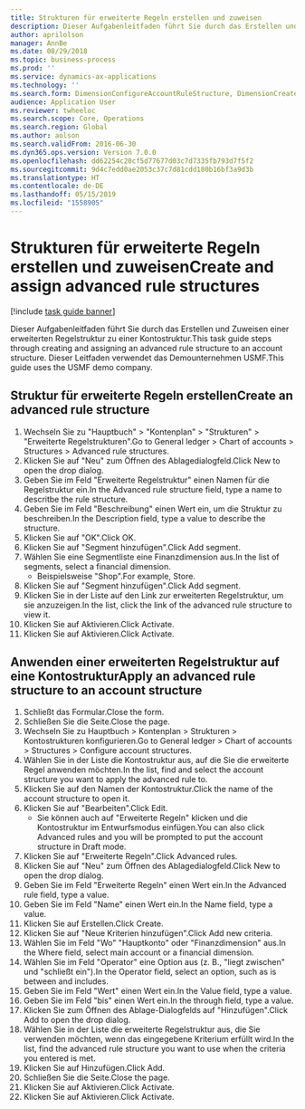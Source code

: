 ```yaml
---
title: Strukturen für erweiterte Regeln erstellen und zuweisen
description: Dieser Aufgabenleitfaden führt Sie durch das Erstellen und Zuweisen einer erweiterten Regelstruktur zu einer Kontostruktur.
author: aprilolson
manager: AnnBe
ms.date: 08/29/2018
ms.topic: business-process
ms.prod: ''
ms.service: dynamics-ax-applications
ms.technology: ''
ms.search.form: DimensionConfigureAccountRuleStructure, DimensionCreateAccountRuleStructure, DimensionHierarchyAddLevel, DimensionHierarchyConstraintActivate, DimensionConfigureAccountStructure, DimensionConfigureAccountRule, DimensionCreateAccountRule, DimensionSelectAccountRuleStructure
audience: Application User
ms.reviewer: twheeloc
ms.search.scope: Core, Operations
ms.search.region: Global
ms.author: aolson
ms.search.validFrom: 2016-06-30
ms.dyn365.ops.version: Version 7.0.0
ms.openlocfilehash: dd62254c20cf5d77677d03c7d7335fb793d7f5f2
ms.sourcegitcommit: 9d4c7edd0ae2053c37c7d81cdd180b16bf3a9d3b
ms.translationtype: HT
ms.contentlocale: de-DE
ms.lasthandoff: 05/15/2019
ms.locfileid: "1558905"
---
```

# <a name="create-and-assign-advanced-rule-structures"></a><span data-ttu-id="1825b-103">Strukturen für erweiterte Regeln erstellen und zuweisen</span><span class="sxs-lookup"><span data-stu-id="1825b-103">Create and assign advanced rule structures</span></span>

[!include [task guide banner](../../includes/task-guide-banner.md)]

<span data-ttu-id="1825b-104">Dieser Aufgabenleitfaden führt Sie durch das Erstellen und Zuweisen einer erweiterten Regelstruktur zu einer Kontostruktur.</span><span class="sxs-lookup"><span data-stu-id="1825b-104">This task guide steps through creating and assigning an advanced rule structure to an account structure.</span></span> <span data-ttu-id="1825b-105">Dieser Leitfaden verwendet das Demounternehmen USMF.</span><span class="sxs-lookup"><span data-stu-id="1825b-105">This guide uses the USMF demo company.</span></span>


## <a name="create-an-advanced-rule-structure"></a><span data-ttu-id="1825b-106">Struktur für erweiterte Regeln erstellen</span><span class="sxs-lookup"><span data-stu-id="1825b-106">Create an advanced rule structure</span></span>
1. <span data-ttu-id="1825b-107">Wechseln Sie zu "Hauptbuch" > "Kontenplan" > "Strukturen" > "Erweiterte Regelstrukturen".</span><span class="sxs-lookup"><span data-stu-id="1825b-107">Go to General ledger > Chart of accounts > Structures > Advanced rule structures.</span></span>
2. <span data-ttu-id="1825b-108">Klicken Sie auf "Neu" zum Öffnen des Ablagedialogfeld.</span><span class="sxs-lookup"><span data-stu-id="1825b-108">Click New to open the drop dialog.</span></span>
3. <span data-ttu-id="1825b-109">Geben Sie im Feld "Erweiterte Regelstruktur" einen Namen für die Regelstruktur ein.</span><span class="sxs-lookup"><span data-stu-id="1825b-109">In the Advanced rule structure field, type a name to descritbe the rule structure.</span></span>
4. <span data-ttu-id="1825b-110">Geben Sie im Feld "Beschreibung" einen Wert ein, um die Struktur zu beschreiben.</span><span class="sxs-lookup"><span data-stu-id="1825b-110">In the Description field, type a value to describe the structure.</span></span>
5. <span data-ttu-id="1825b-111">Klicken Sie auf "OK".</span><span class="sxs-lookup"><span data-stu-id="1825b-111">Click OK.</span></span>
6. <span data-ttu-id="1825b-112">Klicken Sie auf "Segment hinzufügen".</span><span class="sxs-lookup"><span data-stu-id="1825b-112">Click Add segment.</span></span>
7. <span data-ttu-id="1825b-113">Wählen Sie eine Segmentliste eine Finanzdimension aus.</span><span class="sxs-lookup"><span data-stu-id="1825b-113">In the list of segments, select a financial dimension.</span></span>
    * <span data-ttu-id="1825b-114">Beispielsweise "Shop".</span><span class="sxs-lookup"><span data-stu-id="1825b-114">For example, Store.</span></span>  
8. <span data-ttu-id="1825b-115">Klicken Sie auf "Segment hinzufügen".</span><span class="sxs-lookup"><span data-stu-id="1825b-115">Click Add segment.</span></span>
9. <span data-ttu-id="1825b-116">Klicken Sie in der Liste auf den Link zur erweiterten Regelstruktur, um sie anzuzeigen.</span><span class="sxs-lookup"><span data-stu-id="1825b-116">In the list, click the link of the advanced rule structure to view it.</span></span>
10. <span data-ttu-id="1825b-117">Klicken Sie auf Aktivieren.</span><span class="sxs-lookup"><span data-stu-id="1825b-117">Click Activate.</span></span>
11. <span data-ttu-id="1825b-118">Klicken Sie auf Aktivieren.</span><span class="sxs-lookup"><span data-stu-id="1825b-118">Click Activate.</span></span>

## <a name="apply-an-advanced-rule-structure-to-an-account-structure"></a><span data-ttu-id="1825b-119">Anwenden einer erweiterten Regelstruktur auf eine Kontostruktur</span><span class="sxs-lookup"><span data-stu-id="1825b-119">Apply an advanced rule structure to an account structure</span></span>
1. <span data-ttu-id="1825b-120">Schließt das Formular.</span><span class="sxs-lookup"><span data-stu-id="1825b-120">Close the form.</span></span>
2. <span data-ttu-id="1825b-121">Schließen Sie die Seite.</span><span class="sxs-lookup"><span data-stu-id="1825b-121">Close the page.</span></span>
3. <span data-ttu-id="1825b-122">Wechseln Sie zu Hauptbuch > Kontenplan > Strukturen > Kontostrukturen konfigurieren.</span><span class="sxs-lookup"><span data-stu-id="1825b-122">Go to General ledger > Chart of accounts > Structures > Configure account structures.</span></span>
4. <span data-ttu-id="1825b-123">Wählen Sie in der Liste die Kontostruktur aus, auf die Sie die erweiterte Regel anwenden möchten.</span><span class="sxs-lookup"><span data-stu-id="1825b-123">In the list, find and select the account structure you want to apply the advanced rule to.</span></span>
5. <span data-ttu-id="1825b-124">Klicken Sie auf den Namen der Kontostruktur.</span><span class="sxs-lookup"><span data-stu-id="1825b-124">Click the name of the account structure to open it.</span></span>
6. <span data-ttu-id="1825b-125">Klicken Sie auf "Bearbeiten".</span><span class="sxs-lookup"><span data-stu-id="1825b-125">Click Edit.</span></span>
    * <span data-ttu-id="1825b-126">Sie können auch auf "Erweiterte Regeln" klicken und die Kontostruktur im Entwurfsmodus einfügen.</span><span class="sxs-lookup"><span data-stu-id="1825b-126">You can also click Advanced rules and you will be prompted to put the account structure in Draft mode.</span></span>  
7. <span data-ttu-id="1825b-127">Klicken Sie auf "Erweiterte Regeln".</span><span class="sxs-lookup"><span data-stu-id="1825b-127">Click Advanced rules.</span></span>
8. <span data-ttu-id="1825b-128">Klicken Sie auf "Neu" zum Öffnen des Ablagedialogfeld.</span><span class="sxs-lookup"><span data-stu-id="1825b-128">Click New to open the drop dialog.</span></span>
9. <span data-ttu-id="1825b-129">Geben Sie im Feld "Erweiterte Regeln" einen Wert ein.</span><span class="sxs-lookup"><span data-stu-id="1825b-129">In the Advanced rule field, type a value.</span></span>
10. <span data-ttu-id="1825b-130">Geben Sie im Feld "Name" einen Wert ein.</span><span class="sxs-lookup"><span data-stu-id="1825b-130">In the Name field, type a value.</span></span>
11. <span data-ttu-id="1825b-131">Klicken Sie auf Erstellen.</span><span class="sxs-lookup"><span data-stu-id="1825b-131">Click Create.</span></span>
12. <span data-ttu-id="1825b-132">Klicken Sie auf "Neue Kriterien hinzufügen".</span><span class="sxs-lookup"><span data-stu-id="1825b-132">Click Add new criteria.</span></span>
13. <span data-ttu-id="1825b-133">Wählen Sie im Feld "Wo" "Hauptkonto" oder "Finanzdimension" aus.</span><span class="sxs-lookup"><span data-stu-id="1825b-133">In the Where field, select main account or a financial dimension.</span></span>
14. <span data-ttu-id="1825b-134">Wählen Sie im Feld "Operator" eine Option aus (z. B., "liegt zwischen" und "schließt ein").</span><span class="sxs-lookup"><span data-stu-id="1825b-134">In the Operator field, select an option, such as is between and includes.</span></span>
15. <span data-ttu-id="1825b-135">Geben Sie im Feld "Wert" einen Wert ein.</span><span class="sxs-lookup"><span data-stu-id="1825b-135">In the Value field, type a value.</span></span>
16. <span data-ttu-id="1825b-136">Geben Sie im Feld "bis" einen Wert ein.</span><span class="sxs-lookup"><span data-stu-id="1825b-136">In the through field, type a value.</span></span>
17. <span data-ttu-id="1825b-137">Klicken Sie zum Öffnen des Ablage-Dialogfelds auf "Hinzufügen".</span><span class="sxs-lookup"><span data-stu-id="1825b-137">Click Add to open the drop dialog.</span></span>
18. <span data-ttu-id="1825b-138">Wählen Sie in der Liste die erweiterte Regelstruktur aus, die Sie verwenden möchten, wenn das eingegebene Kriterium erfüllt wird.</span><span class="sxs-lookup"><span data-stu-id="1825b-138">In the list, find the advanced rule structure you want to use when the criteria you entered is met.</span></span>
19. <span data-ttu-id="1825b-139">Klicken Sie auf Hinzufügen.</span><span class="sxs-lookup"><span data-stu-id="1825b-139">Click Add.</span></span>
20. <span data-ttu-id="1825b-140">Schließen Sie die Seite.</span><span class="sxs-lookup"><span data-stu-id="1825b-140">Close the page.</span></span>
21. <span data-ttu-id="1825b-141">Klicken Sie auf Aktivieren.</span><span class="sxs-lookup"><span data-stu-id="1825b-141">Click Activate.</span></span>
22. <span data-ttu-id="1825b-142">Klicken Sie auf Aktivieren.</span><span class="sxs-lookup"><span data-stu-id="1825b-142">Click Activate.</span></span>

